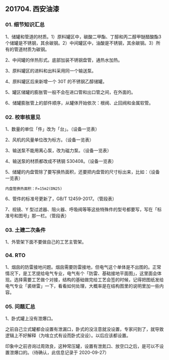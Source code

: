 ## 201704. 西安油漆

### 01. 细节知识汇总

1、储罐和管道的材质。1）原料罐区中，碳酸二甲酯、丁醇和丙二醇甲醚醋酸酯3个储罐是不锈钢，其余碳钢。2）中间罐区中，油酸是不锈钢，其余碳钢。3）所有的管道材质为碳钢。

2、中间罐的伴热形式。底部加装不锈钢盘管，通热水加热。

3、原料罐区的进料和出料采用同一个输送泵。

4、原料罐区后来新增一个 30T 的不锈钢乙醇储罐。

5、罐区储罐的膨胀管一般不会在进口管和出口管之间，在外面的。

6、储罐膨胀管上的部件顺序，从罐体开始依次：根阀、止回阀和金属软管。

### 02. 校审核意见

1、数量的单位「件」改为「台」。（设备一览表）

2、风机的风量单位改为标方。（设备一览表）

3、输送泵不能用离心泵，改为磁力泵。（设备一览表）

4、输送泵的材质都改成不锈钢 S30408。（设备一览表）

5、储罐的内盘管除了要写换热面积，还要把内盘管的尺寸标出来，比如：（设备一览表）

	内盘管换热面积：F=15m2(DN25)

6、管件的标准号更新了，GB/T 12459-2017。（管段表）

7、视镜、Y 型过滤器、阻火器、呼吸阀等等这些特殊件的型号都要写，写在「标准号和图号」那一栏。（管段表）

### 03. 土建二次条件

1、外管架下面不要做自己的工艺主管架。

### 04. RTO

1、烟囱的防雷接地问题。烟囱需要防雷接地，但电气这个单体是不出图的。正常情况下，是工艺提给电气专业，电气有个「防雷、基础接地平面图」，这里面会体现。选择需要工艺做个对接，结构的基础做完给工艺会签的时候，记得把图纸发给电气专业「裘继雷」一下，看看如何处理，大概率是在结构图里的说明里加一些内容。

### 05. 问题汇总

1、卧式罐上没有泄爆口。

之前自己立式罐都会设置有泄漏口，卧式的没注意就没设置，专家问到了，就导致逻辑上不好解释（为啥立式有设而卧式没设）。以后应该都设置。

印象中之前咨询过周效良，这种常压罐，设置有泄氮口、放空口之后，是可以不设置泄爆口的。（待确认，此信息记录于 2020-09-27）
